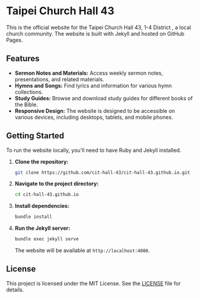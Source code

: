 # Taipei Church Hall 43

This is the official website for the Taipei Church Hall 43, 1-4 District
, a local church community. The website is built with Jekyll and hosted on GitHub Pages.

## Features

*   **Sermon Notes and Materials:** Access weekly sermon notes, presentations, and related materials.
*   **Hymns and Songs:** Find lyrics and information for various hymn collections.
*   **Study Guides:** Browse and download study guides for different books of the Bible.
*   **Responsive Design:** The website is designed to be accessible on various devices, including desktops, tablets, and mobile phones.

## Getting Started

To run the website locally, you'll need to have Ruby and Jekyll installed.

1.  **Clone the repository:**
    ```bash
    git clone https://github.com/cit-hall-43/cit-hall-43.github.io.git
    ```
2.  **Navigate to the project directory:**
    ```bash
    cd cit-hall-43.github.io
    ```
3.  **Install dependencies:**
    ```bash
    bundle install
    ```
4.  **Run the Jekyll server:**
    ```bash
    bundle exec jekyll serve
    ```
    The website will be available at `http://localhost:4000`.

## License

This project is licensed under the MIT License. See the [LICENSE](LICENSE) file for details.
